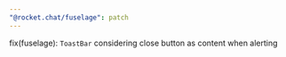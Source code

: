 ```yaml
---
"@rocket.chat/fuselage": patch
---
```


fix(fuselage): `ToastBar` considering close button as content when alerting
